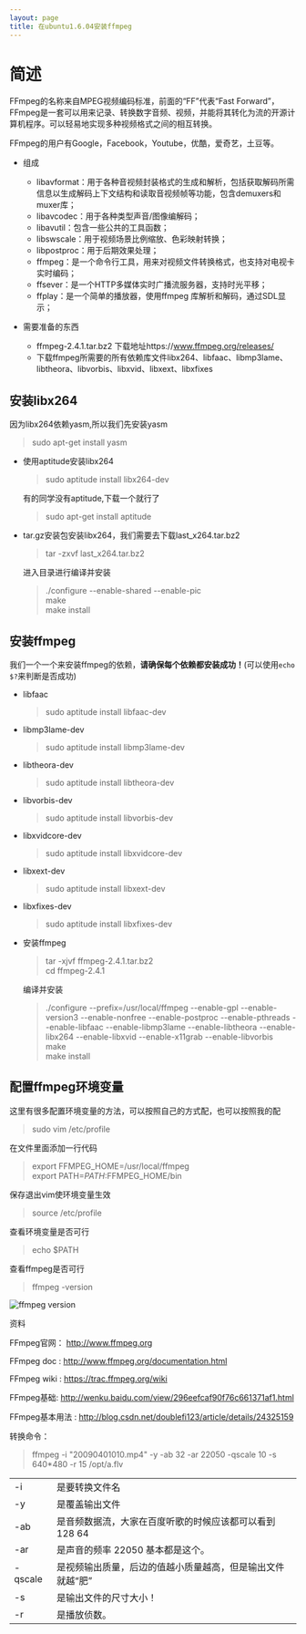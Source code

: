 ```yaml
---
layout: page
title: 在ubuntu1.6.04安装ffmpeg
---
```

# 简述
FFmpeg的名称来自MPEG视频编码标准，前面的“FF”代表“Fast Forward”，FFmpeg是一套可以用来记录、转换数字音频、视频，并能将其转化为流的开源计算机程序。可以轻易地实现多种视频格式之间的相互转换。

FFmpeg的用户有Google，Facebook，Youtube，优酷，爱奇艺，土豆等。

* 组成
    * libavformat：用于各种音视频封装格式的生成和解析，包括获取解码所需信息以生成解码上下文结构和读取音视频帧等功能，包含demuxers和muxer库；
    * libavcodec：用于各种类型声音/图像编解码；
    * libavutil：包含一些公共的工具函数；
    * libswscale：用于视频场景比例缩放、色彩映射转换；
    * libpostproc：用于后期效果处理；
    * ffmpeg：是一个命令行工具，用来对视频文件转换格式，也支持对电视卡实时编码；
    * ffsever：是一个HTTP多媒体实时广播流服务器，支持时光平移；
    * ffplay：是一个简单的播放器，使用ffmpeg 库解析和解码，通过SDL显示；

* 需要准备的东西

    * ffmpeg-2.4.1.tar.bz2  下载地址https://www.ffmpeg.org/releases/
    * 下载ffmpeg所需要的所有依赖库文件libx264、libfaac、libmp3lame、libtheora、libvorbis、libxvid、libxext、libxfixes


## 安装libx264

因为libx264依赖yasm,所以我们先安装yasm

> sudo apt-get install yasm 
   
* 使用aptitude安装libx264

    > sudo aptitude install libx264-dev
    
    有的同学没有aptitude,下载一个就行了
    
    > sudo apt-get install aptitude

* tar.gz安装包安装libx264，我们需要去下载last_x264.tar.bz2 

    > tar -zxvf last_x264.tar.bz2 
    
    进入目录进行编译并安装
    
    > ./configure --enable-shared --enable-pic  
      make  
      make install  

## 安装ffmpeg

我们一个一个来安装ffmpeg的依赖，**请确保每个依赖都安装成功！**(可以使用`echo $?`来判断是否成功)

* libfaac

   > sudo aptitude install libfaac-dev  

* libmp3lame-dev

   > sudo aptitude install libmp3lame-dev 

* libtheora-dev 

   > sudo aptitude install libtheora-dev 
   
* libvorbis-dev 

   > sudo aptitude install libvorbis-dev 
   
* libxvidcore-dev  

   > sudo aptitude install libxvidcore-dev  
   
* libxext-dev  

   > sudo aptitude install libxext-dev   
   
* libxfixes-dev  

   > sudo aptitude install libxfixes-dev
   
* 安装ffmpeg

    > tar -xjvf ffmpeg-2.4.1.tar.bz2  
    cd ffmpeg-2.4.1  

    编译并安装
    > ./configure --prefix=/usr/local/ffmpeg --enable-gpl --enable-version3 --enable-nonfree --enable-postproc --enable-pthreads --enable-libfaac --enable-libmp3lame --enable-libtheora --enable-libx264 --enable-libxvid --enable-x11grab --enable-libvorbis  
    make  
    make install 

## 配置ffmpeg环境变量

这里有很多配置环境变量的方法，可以按照自己的方式配，也可以按照我的配

> sudo vim /etc/profile

在文件里面添加一行代码

> export FFMPEG_HOME=/usr/local/ffmpeg  
export PATH=$PATH:$FFMPEG_HOME/bin

保存退出vim使环境变量生效

> source /etc/profile

查看环境变量是否可行

> echo $PATH

查看ffmpeg是否可行

> ffmpeg -version

![ffmpeg version](http://wx4.sinaimg.cn/mw690/0066vfZIly1fhtzm5752pj30gf06g3yx.jpg)

资料

FFmpeg官网： http://www.ffmpeg.org

FFmpeg doc : http://www.ffmpeg.org/documentation.html

FFmpeg wiki : https://trac.ffmpeg.org/wiki

FFmpeg基础: http://wenku.baidu.com/view/296eefcaf90f76c661371af1.html

FFmpeg基本用法 : http://blog.csdn.net/doublefi123/article/details/24325159

转换命令：

> ffmpeg -i "20090401010.mp4" -y -ab 32 -ar 22050 -qscale 10 -s 640*480 -r 15 /opt/a.flv
 
<table>
    <tr>
        <td>-i</td>
        <td>是要转换文件名</td>
    </tr>
    <tr>
        <td>-y</td>
        <td>是覆盖输出文件</td>
    </tr>
    <tr>
        <td>-ab</td>
        <td>是音频数据流，大家在百度听歌的时候应该都可以看到 128 64</td>
    </tr>
    <tr>
        <td>-ar </td>
        <td>是声音的频率 22050 基本都是这个。</td>
    </tr>
    <tr>
        <td>-qscale</td>
        <td>是视频输出质量，后边的值越小质量越高，但是输出文件就越“肥”</td>
    </tr>
    <tr>
        <td>-s</td>
        <td>是输出文件的尺寸大小！</td>
    </tr>
    <tr>
        <td>-r</td>
        <td>是播放侦数。</td>
    </tr>
    
    
    
</table>